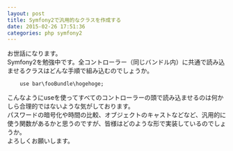 ```yaml
---
layout: post
title: Symfony2で汎用的なクラスを作成する
date: 2015-02-26 17:51:36
categories: php symfony2
---
```

<p>お世話になります。<br>
Symfony2を勉強中です。全コントローラー（同じバンドル内）に共通で読み込ませるクラスはどんな手順で組み込むのでしょうか。</p>

<pre><code>    use bar\fooBundle\hogehoge;
</code></pre>

<p>こんなようにuseを使ってすべてのコントローラーの頭で読み込ませるのは何かしら合理的ではないような気がしております。<br>
パスワードの暗号化や時間の比較、オブジェクトのキャストなどなど、汎用的に使う関数があるかと思うのですが、皆様はどのような形で実装しているのでしょうか。<br>
よろしくお願いします。</p>
